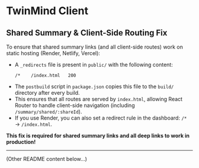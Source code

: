 # TwinMind Client

## Shared Summary & Client-Side Routing Fix

To ensure that shared summary links (and all client-side routes) work on static hosting (Render, Netlify, Vercel):

- A `_redirects` file is present in `public/` with the following content:
  ```
  /*    /index.html   200
  ```
- The `postbuild` script in `package.json` copies this file to the `build/` directory after every build.
- This ensures that all routes are served by `index.html`, allowing React Router to handle client-side navigation (including `/summary/shared/:shareId`).
- If you use Render, you can also set a redirect rule in the dashboard: `/*` → `/index.html`.

**This fix is required for shared summary links and all deep links to work in production!**

---

(Other README content below...) 